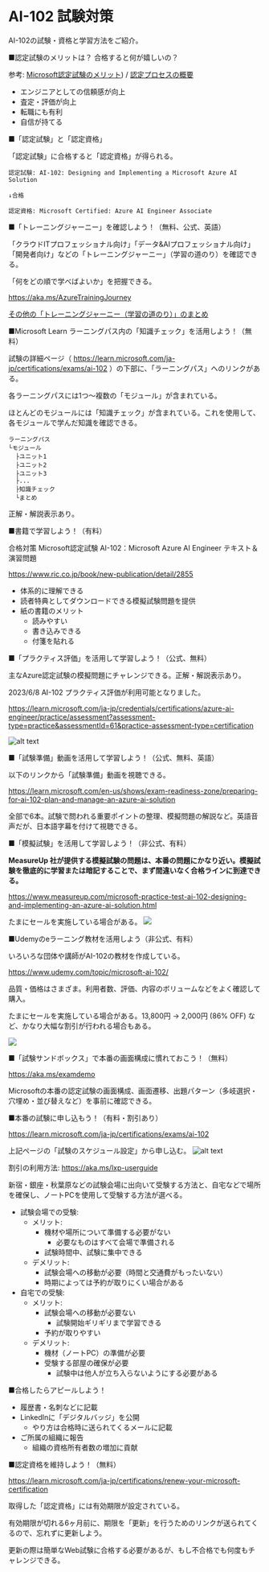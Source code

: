# AI-102 試験対策

AI-102の試験・資格と学習方法をご紹介。

■認定試験のメリットは？ 合格すると何が嬉しいの？

参考: [Microsoft認定試験のメリット](https://www.trainocate.co.jp/upload/flyer/flyer_108.pdf)) / [認定プロセスの概要](https://learn.microsoft.com/ja-jp/certifications/certification-process-overview)

- エンジニアとしての信頼感が向上
- 査定・評価が向上
- 転職にも有利
- 自信が持てる

■「認定試験」と「認定資格」

「認定試験」に合格すると「認定資格」が得られる。

```
認定試験: AI-102: Designing and Implementing a Microsoft Azure AI Solution

↓合格

認定資格: Microsoft Certified: Azure AI Engineer Associate
```

■「トレーニングジャーニー」を確認しよう！（無料、公式、英語）

「クラウドITプロフェッショナル向け」「データ&AIプロフェッショナル向け」「開発者向け」などの「トレーニングジャーニー」（学習の道のり）を確認できる。

「何をどの順で学べばよいか」を把握できる。

https://aka.ms/AzureTrainingJourney

[その他の「トレーニングジャーニー（学習の道のり）」のまとめ](../general/training-journey.md)

■Microsoft Learn ラーニングパス内の「知識チェック」を活用しよう！（無料）

試験の詳細ページ（ https://learn.microsoft.com/ja-jp/certifications/exams/ai-102 ）の下部に、「ラーニングパス」へのリンクがある。

各ラーニングパスには1つ～複数の「モジュール」が含まれている。

ほとんどのモジュールには「知識チェック」が含まれている。これを使用して、各モジュールで学んだ知識を確認できる。

```
ラーニングパス
└モジュール
  ├ユニット1
  ├ユニット2
  ├ユニット3
  ├...
  ├知識チェック
  └まとめ
```

正解・解説表示あり。

■書籍で学習しよう！（有料）

合格対策 Microsoft認定試験 AI-102：Microsoft Azure AI Engineer テキスト＆演習問題

https://www.ric.co.jp/book/new-publication/detail/2855

- 体系的に理解できる
- 読者特典としてダウンロードできる模擬試験問題を提供
- 紙の書籍のメリット
  - 読みやすい
  - 書き込みできる
  - 付箋を貼れる

■「プラクティス評価」を活用して学習しよう！（公式、無料）

主なAzure認定試験の模擬問題にチャレンジできる。正解・解説表示あり。

2023/6/8 AI-102 プラクティス評価が利用可能となりました。

https://learn.microsoft.com/ja-jp/credentials/certifications/azure-ai-engineer/practice/assessment?assessment-type=practice&assessmentId=61&practice-assessment-type=certification

![alt text](image-8.png)


■「試験準備」動画を活用して学習しよう！（公式、無料、英語）

以下のリンクから「試験準備」動画を視聴できる。

https://learn.microsoft.com/en-us/shows/exam-readiness-zone/preparing-for-ai-102-plan-and-manage-an-azure-ai-solution

全部で6本。試験で問われる重要ポイントの整理、模擬問題の解説など。英語音声だが、日本語字幕を付けて視聴できる。

■「模擬試験」を活用して学習しよう！（非公式、有料）

**MeasureUp 社が提供する模擬試験の問題は、本番の問題にかなり近い。模擬試験を徹底的に学習または暗記することで、まず間違いなく合格ラインに到達できる。**

https://www.measureup.com/microsoft-practice-test-ai-102-designing-and-implementing-an-azure-ai-solution.html

たまにセールを実施している場合がある。
![](../AZ-400/images/ss-2023-04-27-04-22-22.png)

■Udemyのeラーニング教材を活用しよう（非公式、有料）

いろいろな団体や講師がAI-102の教材を作成している。

https://www.udemy.com/topic/microsoft-ai-102/

品質・価格はさまざま。利用者数、評価、内容のボリュームなどをよく確認して購入。

たまにセールを実施している場合がある。13,800円 → 2,000円 (86% OFF) など、かなり大幅な割引が行われる場合もある。

![](../AZ-400/images/ss-2023-04-27-04-20-59.png)

■「試験サンドボックス」で本番の画面構成に慣れておこう！（無料）

https://aka.ms/examdemo

Microsoftの本番の認定試験の画面構成、画面遷移、出題パターン（多岐選択・穴埋め・並び替えなど）を事前に確認できる。

■本番の試験に申し込もう！（有料・割引あり）

https://learn.microsoft.com/ja-jp/certifications/exams/ai-102

上記ページの「試験のスケジュール設定」から申し込む。
![alt text](image-9.png)

割引の利用方法: https://aka.ms/lxp-userguide

新宿・銀座・秋葉原などの試験会場に出向いて受験する方法と、自宅などで場所を確保し、ノートPCを使用して受験する方法が選べる。

- 試験会場での受験:
  - メリット:
    - 機材や場所について準備する必要がない
      - 必要なものはすべて会場で準備される
    - 試験時間中、試験に集中できる
  - デメリット:
    - 試験会場への移動が必要（時間と交通費がもったいない）
    - 時期によっては予約が取りにくい場合がある
- 自宅での受験:
  - メリット:
    - 試験会場への移動が必要ない
      - 試験開始ギリギリまで学習できる
    - 予約が取りやすい
  - デメリット:
    - 機材（ノートPC）の準備が必要
    - 受験する部屋の確保が必要
      - 試験中は他人が立ち入らないようにする必要がある

■合格したらアピールしよう！

- 履歴書・名刺などに記載
- LinkedInに「デジタルバッジ」を公開
  - やり方は合格時に送られてくるメールに記載
- ご所属の組織に報告
  - 組織の資格所有者数の増加に貢献

■認定資格を維持しよう！（無料）

https://learn.microsoft.com/ja-jp/certifications/renew-your-microsoft-certification

取得した「認定資格」には有効期限が設定されている。

有効期限が切れる6ヶ月前に、期限を「更新」を行うためのリンクが送られてくるので、忘れずに更新しよう。

更新の際は簡単なWeb試験に合格する必要があるが、もし不合格でも何度もチャレンジできる。

